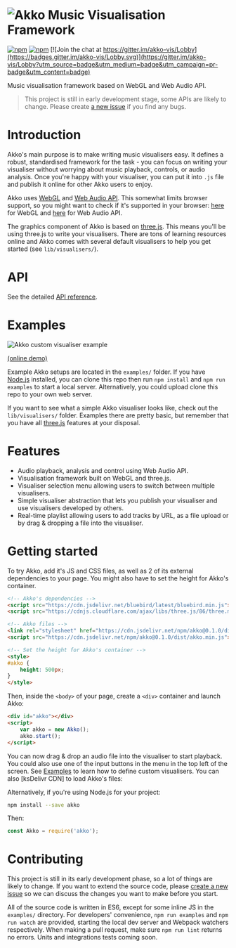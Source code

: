 # ![Akko Music Visualisation Framework](https://s3-eu-central-1.amazonaws.com/foxypanda-ghost/2017/10/akko.png)

[![npm](https://img.shields.io/npm/v/akko.svg)](https://www.npmjs.com/package/akko)
[![npm](https://img.shields.io/npm/dt/akko.svg)](https://www.npmjs.com/package/akko)
[![Join the chat at https://gitter.im/akko-vis/Lobby](https://badges.gitter.im/akko-vis/Lobby.svg)](https://gitter.im/akko-vis/Lobby?utm_source=badge&utm_medium=badge&utm_campaign=pr-badge&utm_content=badge)

Music visualisation framework based on WebGL and Web Audio API.

> This project is still in early development stage, some APIs are likely to change. Please create [a new issue](https://github.com/TimboKZ/Akko/issues) if you find any bugs.

# Introduction 

Akko's main purpose is to make writing music visualisers easy. It defines a robust, standardised framework for the task - you can focus on writing your visualiser without worrying about music playback, controls, or audio analysis. Once you're happy with your visualiser, you can put it into `.js` file and publish it online for other Akko users to enjoy.

Akko uses [WebGL](https://developer.mozilla.org/en-US/docs/Web/API/WebGL_API) and [Web Audio API](https://developer.mozilla.org/en-US/docs/Web/API/Web_Audio_API). This somewhat limits browser support, so you might want to check if it's supported in your browser: [here](https://caniuse.com/#feat=webgl) for WebGL and [here](http://caniuse.com/#feat=audio-api) for Web Audio API.

The graphics component of Akko is based on [three.js](https://threejs.org/). This means you'll be using three.js to write your visualisers. There are tons of learning resources online and Akko comes with several default visualisers to help you get started (see `lib/visualisers/`).

# API

See the detailed [API reference](https://github.com/TimboKZ/Akko/blob/master/API.md).

# Examples

![Akko custom visualiser example](https://s3-eu-central-1.amazonaws.com/foxypanda-ghost/2017/08/Akko-Custom-Visualiser.png)

[(online demo)](https://demos.kawaiidesu.me/akko/)

Example Akko setups are located in the `examples/` folder. If you have [Node.js](https://nodejs.org/en/) installed, you can clone this repo then run `npm install` and `npm run examples` to start a local server. Alternatively, you could upload clone this repo to your own web server.

If you want to see what a simple Akko visualiser looks like, check out the `lib/visualisers/` folder. Examples there are pretty basic, but remember that you have all [three.js](https://threejs.org/) features at your disposal.

# Features

* Audio playback, analysis and control using Web Audio API.
* Visualisation framework built on WebGL and three.js.
* Visualiser selection menu allowing users to switch between multiple visualisers.
* Simple visualiser abstraction that lets you publish your visualiser and use visualisers developed by others.
* Real-time playlist allowing users to add tracks by URL, as a file upload or by drag & dropping a file into the visualiser. 

# Getting started

To try Akko, add it's JS and CSS files, as well as 2 of its external dependencies to your page. You might also have to set the height for Akko's container.

```html
<!-- Akko's dependencies -->
<script src="https://cdn.jsdelivr.net/bluebird/latest/bluebird.min.js"></script>
<script src="https://cdnjs.cloudflare.com/ajax/libs/three.js/86/three.min.js"></script>

<!-- Akko files -->
<link rel="stylesheet" href="https://cdn.jsdelivr.net/npm/akko@0.1.0/dist/akko.min.css"/>
<script src="https://cdn.jsdelivr.net/npm/akko@0.1.0/dist/akko.min.js"></script>

<!-- Set the height for Akko's container -->
<style>
#akko {
    height: 500px;
}
</style>
```

Then, inside the `<body>` of your page, create a `<div>` container and launch Akko:

```html
<div id="akko"></div>
<script>
    var akko = new Akko();
    akko.start();
</script>
```

You can now drag & drop an audio file into the visualiser to start playback. You could also use one of the input buttons in the menu in the top left of the screen. See [Examples](#examples) to learn how to define custom visualisers. You can also [ksDelivr CDN] to load Akko's files:

Alternatively, if you're using Node.js for your project:

```bash
npm install --save akko
```

Then:

```javascript
const Akko = require('akko');
```

# Contributing

This project is still in its early development phase, so a lot of things are likely to change. If you want to extend the source code, please [create a new issue](https://github.com/TimboKZ/Akko/issues) so we can discuss the changes you want to make before you start.

All of the source code is written in ES6, except for some inline JS in the `examples/` directory. For developers' convenience, `npm run examples` and `npm run watch` are provided, starting the local dev server and Webpack watchers respectively. When making a pull request, make sure `npm run lint` returns no errors. Units and integrations tests coming soon. 
